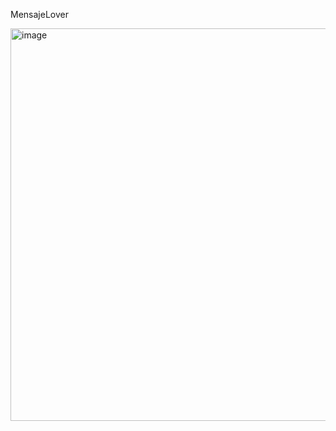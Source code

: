 MensajeLover 

<img width="1360" height="628" alt="image" src="https://github.com/user-attachments/assets/adba8ca5-a4b7-4295-a987-29947528ea89" />
